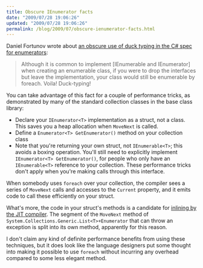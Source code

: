 ```yaml
---
title: Obscure IEnumerator facts
date: "2009/07/28 19:06:26"
updated: "2009/07/28 19:06:26"
permalink: /blog/2009/07/obscure-ienumerator-facts.html
---
```

Daniel Fortunov wrote about [an obscure use of duck typing in the C# spec for enumerators](http://www.danielfortunov.com/software/$daniel_fortunovs_adventures_in_software_development/2009/07/28/duck_typing):

> Although it is common to implement [IEnumerable and IEnumerator] when creating an enumerable class, if you were to drop the interfaces but leave the implementation, your class would still be enumerable by foreach. Voila! Duck-typing!

You can take advantage of this fact for a couple of performance tricks, as demonstrated by many of the standard collection classes in the base class library:

* Declare your `IEnumerator<T>` implementation as a struct, not a class. This saves you a heap allocation when `MoveNext` is called.
* Define a `Enumerator<T> GetEnumerator()` method on your collection class
* Note that you're returning your own struct, not `IEnumerable<T>`; this avoids a boxing operation. You'll still need to explicitly implement `IEnumerator<T> GetEnumerator()`, for people who only have an `IEnumerable<T>` reference to your collection. These performance tricks don't apply when you're making calls through this interface.

When somebody uses `foreach` over your collection, the compiler sees a series of `MoveNext` calls and accesses to the `Current` property, and it emits code to call these efficiently on your struct.

What's more, the code in your struct's methods is a candidate for [inlining by the JIT compiler](http://blogs.msdn.com/davidnotario/archive/2004/11/01/250398.aspx). The segment of the `MoveNext` method of `System.Collections.Generic.List<T>+Enumerator` that can throw an exception is split into its own method, apparently for this reason.

I don't claim any kind of definite performance benefits from using these techniques, but it does look like the language designers put some thought into making it possible to use `foreach` without incurring any overhead compared to some less elegant method.
